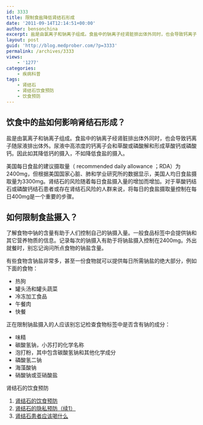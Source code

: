 ```yaml
---
id: 3333
title: 限制食盐降低肾结石形成
date: '2011-09-14T12:14:51+00:00'
author: bensonchina
excerpt: 盐是由氯离子和钠离子组成。食盐中的钠离子经肾脏排出体外同时，也会导致钙离子随尿液排出体外。尿液中高浓度的钙离子会和草酸或磷酸解和形成草酸钙或磷酸钙。因此如其降低钙的摄入，不如降低食盐的摄入。
layout: post
guid: 'http://blog.medprober.com/?p=3333'
permalink: /archives/3333
views:
    - '1277'
categories:
    - 疾病科普
tags:
    - 肾结石
    - 肾结石饮食预防
    - 饮食预防
---
```


## 饮食中的盐如何影响肾结石形成？

盐是由氯离子和钠离子组成。食盐中的钠离子经肾脏排出体外同时，也会导致钙离子随尿液排出体外。尿液中高浓度的钙离子会和草酸或磷酸解和形成草酸钙或磷酸钙。因此如其降低钙的摄入，不如降低食盐的摄入。

美国每日食盐的建议摄取量（ recommended daily allowance ；RDA）为2400mg，但根据美国国家心脏、肺和学业研究所的数据显示，美国人均日食盐摄取量为3300mg。肾结石的风险随着每日食盐摄入量的增加而增加。对于草酸钙结石或磷酸钙结石患者或存在肾结石风险的人群来说，将每日的食盐摄取量控制在每日400mg是一个重要的步骤。

## 如何限制食盐摄入？

了解食物中钠的含量有助于人们控制自己的钠摄入量。一般食品标签中会提供钠和其它营养物质的信息。记录每次的钠摄入有助于将钠盐摄入控制在2400mg。外出就餐时，别忘记询问所点食物的钠盐含量。

有些食物含钠盐非常多，甚至一份食物就可以提供每日所需钠盐的绝大部分，例如下面的食物：

- 热狗
- 罐头汤和罐头蔬菜
- 冷冻加工食品
- 午餐肉
- 快餐

正在限制钠盐摄入的人应该别忘记检查食物标签中是否含有钠的成分：

- 味精
- 碳酸氢钠，小苏打的化学名称
- 泡打粉，其中包含碳酸氢钠和其他化学成分
- 磷酸氢二钠
- 海藻酸钠
- 硝酸钠或亚硝酸盐

肾结石的饮食预防

1. [肾结石的饮食预防](../%e8%82%be%e7%bb%93%e7%9f%b3%e7%9a%84%e9%a5%ae%e9%a3%9f%e9%a2%84%e9%98%b2.html "肾结石的饮食预防")
2. [肾结石的隐私预防（续1）](../%E8%82%BE%E7%BB%93%E7%9F%B3%E7%9A%84%E9%A5%AE%E9%A3%9F%E9%A2%84%E9%98%B2%EF%BC%88%E7%BB%AD1%EF%BC%89.html)
3. [肾结石患者应该喝什么](../%E8%82%BE%E7%BB%93%E7%9F%B3%E6%82%A3%E8%80%85%E5%BA%94%E8%AF%A5%E5%96%9D%E4%BB%80%E4%B9%88.html)